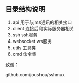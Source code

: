 ## 目录结构说明

1. api 用于与jms通讯的相关接口
2. client 连接后段实际服务器相关
3. ssh  ssh服务
4. websocket ws服务
5. utils 工具类
6. cmd 命令集



致谢：

github.com/joushou/sshmux
